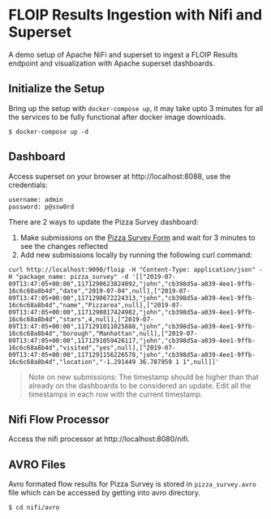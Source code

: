 # FLOIP Results Ingestion with Nifi and Superset

A demo setup of Apache NiFi and superset to ingest a FLOIP Results endpoint and visualization with Apache superset dashboards.


## Initialize the Setup

Bring up the setup with `docker-compose up`, it may take upto 3 minutes for all the services to be fully functional after docker image downloads.

    $ docker-compose up -d


## Dashboard

Access superset on your browser at http://localhost:8088, use the credentials:


    username: admin
    password: p@ssw0rd

There are 2 ways to update the Pizza Survey dashboard:

1. Make submissions on the [Pizza Survey Form](https://enketo.ona.io/::YVTA) and wait for 3 minutes to see the changes reflected
2. Add new submissions locally by running the following curl command: 

```
curl http://localhost:9090/floip -H "Content-Type: application/json" -H "package_name: pizza_survey" -d '[["2019-07-09T13:47:05+00:00",1171290623824092,"john","cb398d5a-a039-4ee1-9ffb-16c6c68a8b4d","date","2019-07-04",null],["2019-07-09T13:47:05+00:00",1171290672224313,"john","cb398d5a-a039-4ee1-9ffb-16c6c68a8b4d","name","Pizzarea",null],["2019-07-09T13:47:05+00:00",1171290817424982,"john","cb398d5a-a039-4ee1-9ffb-16c6c68a8b4d","stars",4,null],["2019-07-09T13:47:05+00:00",1171291011025888,"john","cb398d5a-a039-4ee1-9ffb-16c6c68a8b4d","borough","Manhattan",null],["2019-07-09T13:47:05+00:00",1171291059426117,"john","cb398d5a-a039-4ee1-9ffb-16c6c68a8b4d","visited","yes",null],["2019-07-09T13:47:05+00:00",1171291156226578,"john","cb398d5a-a039-4ee1-9ffb-16c6c68a8b4d","location","-1.291449 36.787959 1 1",null]]'
```

> Note on new submissions:
> The timestamp should be higher than that already on the dashboards to be considered an update. Edit all the timestamps in each row with the current timestamp.



## Nifi Flow Processor

Access the nifi processor at http://localhost:8080/nifi.

## AVRO Files
Avro formated flow results for Pizza Survey is stored in `pizza_survey.avro` file which can be accessed by getting into avro directory.

    $ cd nifi/avro
